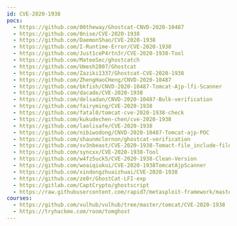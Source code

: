 ```yaml
---
id: CVE-2020-1938
pocs:
  - https://github.com/00theway/Ghostcat-CNVD-2020-10487
  - https://github.com/0nise/CVE-2020-1938
  - https://github.com/DaemonShao/CVE-2020-1938
  - https://github.com/I-Runtime-Error/CVE-2020-1938
  - https://github.com/Just1ceP4rtn3r/CVE-2020-1938-Tool
  - https://github.com/MateoSec/ghostcatch
  - https://github.com/Umesh2807/Ghostcat
  - https://github.com/Zaziki1337/Ghostcat-CVE-2020-1938
  - https://github.com/ZhengHaoCHeng/CNVD-2020-10487
  - https://github.com/bkfish/CNVD-2020-10487-Tomcat-Ajp-lfi-Scanner
  - https://github.com/dacade/CVE-2020-1938
  - https://github.com/delsadan/CNVD-2020-10487-Bulk-verification
  - https://github.com/fairyming/CVE-2020-1938
  - https://github.com/fatal0/tomcat-cve-2020-1938-check
  - https://github.com/kukudechen-chen/cve-2020-1938
  - https://github.com/laolisafe/CVE-2020-1938
  - https://github.com/nibiwodong/CNVD-2020-10487-Tomcat-ajp-POC
  - https://github.com/shaunmclernon/ghostcat-verification
  - https://github.com/sv3nbeast/CVE-2020-1938-Tomact-file_include-file_read
  - https://github.com/syncxx/CVE-2020-1938-Tool
  - https://github.com/w4fz5uck5/CVE-2020-1938-Clean-Version
  - https://github.com/woaiqiukui/CVE-2020-1938TomcatAjpScanner
  - https://github.com/xindongzhuaizhuai/CVE-2020-1938
  - https://github.com/ze0r/GhostCat-LFI-exp
  - https://gitlab.com/CaptCrypto/ghostscript
  - https://raw.githubusercontent.com/rapid7/metasploit-framework/master/modules/auxiliary/admin/http/tomcat_ghostcat.rb
courses:
  - https://github.com/vulhub/vulhub/tree/master/tomcat/CVE-2020-1938
  - https://tryhackme.com/room/tomghost
---
```


